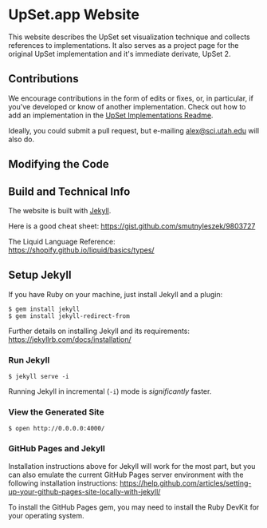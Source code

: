 # UpSet.app Website

This website describes the UpSet set visualization technique and collects references to implementations. It also serves as a project page for the original UpSet implementation and it's immediate derivate, UpSet 2. 

## Contributions

We encourage contributions in the form of edits or fixes, or, in particular, if you've developed or know of another implementation. Check out how to add an implementation in the [UpSet Implementations Readme](_upsetversions/Readme.md).

Ideally, you could submit a pull request, but e-mailing alex@sci.utah.edu will also do. 


## Modifying the Code

## Build and Technical Info

The website is built with
[Jekyll](http://jekyllrb.com).

Here is a good cheat sheet: 
https://gist.github.com/smutnyleszek/9803727

The Liquid Language Reference: https://shopify.github.io/liquid/basics/types/


## Setup Jekyll

If you have Ruby on your machine, just install Jekyll and a plugin:

``` shell
$ gem install jekyll
$ gem install jekyll-redirect-from
```

Further details on installing Jekyll and its requirements:
https://jekyllrb.com/docs/installation/


### Run Jekyll

``` shell
$ jekyll serve -i
```

Running Jekyll in incremental (`-i`) mode is _significantly_ faster.


### View the Generated Site

``` shell
$ open http://0.0.0.0:4000/
```



### GitHub Pages and Jekyll

Installation instructions above for Jekyll will work for the most part, but you
can also emulate the current GitHub Pages server environment with the following
installation instructions:
https://help.github.com/articles/setting-up-your-github-pages-site-locally-with-jekyll/


To install the GitHub Pages gem, you may need to install the Ruby DevKit for
your operating system.
